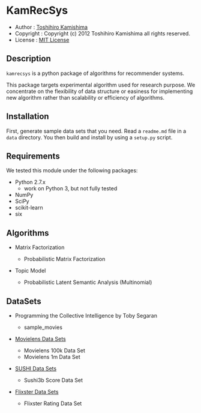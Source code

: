 KamRecSys
=========

* Author : [Toshihiro Kamishima](http://www.kamishima.net/)
* Copyright : Copyright (c) 2012 Toshihiro Kamishima all rights reserved.
* License : [MIT License](http://www.opensource.org/licenses/mit-license.php)

Description
-----------

`kamrecsys` is a python package of algorithms for recommender systems.

This package targets experimental algorithm used for research purpose.
We concentrate on the flexibility of data structure or easiness for implementing new algorithm rather than scalability or efficiency of algorithms.

Installation
------------

First, generate sample data sets that you need. Read a `readme.md` file in a `data` directory.
You then build and install by using a `setup.py` script.

Requirements
------------

We tested this module under the following packages:

* Python 2.7.x
    * work on Python 3, but not fully tested
* NumPy
* SciPy
* scikit-learn
* six

Algorithms
----------

* Matrix Factorization

    * Probabilistic Matrix Factorization

* Topic Model

    * Probabilistic Latent Semantic Analysis (Multinomial)

DataSets
--------

* Programming the Collective Intelligence by Toby Segaran

    * sample_movies

* [Movielens Data Sets](http://www.grouplens.org/node/73)

    * Movielens 100k Data Set
    * Movielens 1m Data Set

* [SUSHI Data Sets](http://www.kamishima.net/sushi/)

    * Sushi3b Score Data Set

* [Flixster Data Sets](http://www.sfu.ca/~sja25/datasets/)

    * Flixster Rating Data Set
